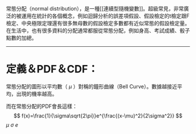 常態分配（normal distribution），是一種[[連續型隨機變數]]。超級常見，非常廣泛的被運用在統計的各個概念，例如迴歸分析的誤差項假設、假設檢定的t檢定跟F檢定、中央極限定理還有很多無母數的假設檢定多數都有近似常態的假設檢定量。
在生活中，也有很多資料的分配通常都服從常態分配，例如身高、考試成績、骰子點數的加總。
- - -
# 定義＆PDF＆CDF：
常態分配的圖形以平均數（ $\mu$ ）對稱的鐘形曲線（Bell Curve）。數據越接近平均，出現的機率越高。

而在常態分配的PDF會長這樣：
$$
f(x)=\frac{1}{\sigma\sqrt{2\pi}}e^{\frac{(x-\mu)^2}{2\sigma^2}}
$$
$\mu$
$\sigma$
$e$
